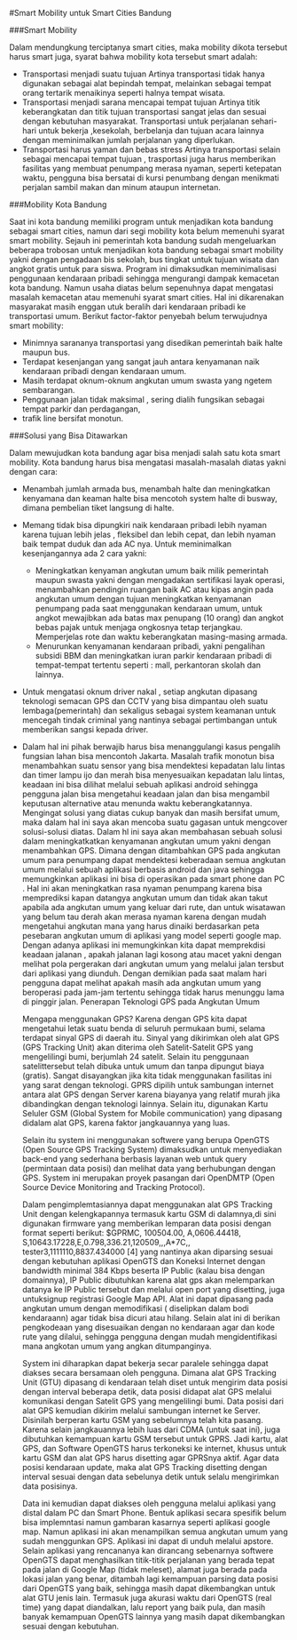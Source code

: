 
#Smart Mobility untuk Smart Cities Bandung

###Smart Mobility

Dalam mendungkung terciptanya smart cities, maka mobility dikota tersebut harus smart juga, syarat bahwa mobility kota tersebut smart adalah:
-	Transportasi menjadi suatu tujuan
Artinya transportasi tidak hanya digunakan sebagai alat bepindah tempat, melainkan sebagai tempat orang tertarik menaikinya seperti halnya tempat wisata. 
-	Transportasi  menjadi sarana mencapai tempat tujuan
Artinya titik keberangkatan dan titik tujuan transportasi sangat jelas dan sesuai dengan kebutuhan masyarakat. Transportasi untuk perjalanan sehari-hari untuk bekerja ,kesekolah, berbelanja dan tujuan acara lainnya dengan meminimalkan jumlah perjalanan yang diperlukan.
-	Transportasi harus yaman dan bebas stress
Artinya transportasi selain sebagai mencapai tempat tujuan , trasportasi juga harus memberikan fasilitas yang membuat penumpang merasa nyaman, seperti ketepatan waktu, pengguna bisa bersatai di kursi penumbang dengan menikmati perjalan sambil makan dan minum ataupun internetan.

###Mobility Kota Bandung 

Saat ini kota bandung memiliki program untuk menjadikan kota bandung sebagai smart cities, namun dari segi mobility kota belum memenuhi syarat smart mobility. Sejauh ini pemerintah kota bandung sudah mengeluarkan beberapa trobosan untuk menjadikan kota bandung sebagai smart mobility yakni dengan pengadaan bis sekolah, bus tingkat untuk tujuan wisata dan angkot gratis untuk para siswa. Program ini dimaksudkan meminimalisasi penggunaan kendaraan pribadi sehingga mengurangi dampak kemacetan kota bandung.
Namun usaha diatas belum sepenuhnya dapat mengatasi masalah kemacetan atau memenuhi syarat smart cities. Hal ini dikarenakan masyarakat masih enggan utuk beralih dari kendaraan pribadi ke transportasi umum. Berikut factor-faktor penyebah belum terwujudnya smart mobility:
-	Minimnya sarananya transportasi yang disedikan pemerintah baik halte maupun bus.
-	Terdapat kesenjangan yang sangat jauh antara kenyamanan naik kendaraan pribadi dengan kendaraan umum.
-	Masih terdapat oknum-oknum angkutan umum swasta yang ngetem sembarangan.
-	Penggunaan jalan tidak maksimal , sering dialih fungsikan sebagai tempat parkir dan perdagangan, 
-	trafik line bersifat monotun.

###Solusi yang Bisa Ditawarkan

Dalam mewujudkan kota bandung agar bisa menjadi salah satu kota smart mobility. Kota bandung harus bisa mengatasi masalah-masalah diatas yakni dengan cara:
-	Menambah jumlah armada bus, menambah halte dan meningkatkan kenyamana dan keaman halte bisa mencotoh system halte di busway, dimana pembelian tiket langsung di halte.
-	Memang tidak bisa dipungkiri naik kendaraan pribadi lebih nyaman karena tujuan lebih jelas , fleksibel dan lebih cepat, dan lebih nyaman baik tempat duduk dan ada AC nya. Untuk meminimalkan kesenjangannya ada 2 cara yakni:
    - 	Meningkatkan kenyaman angkutan umum baik milik pemerintah maupun swasta yakni dengan mengadakan sertifikasi layak operasi, menambahkan pendingin ruangan baik AC atau kipas angin pada angkutan umum dengan tujuan meningkatkan kenyamanan penumpang pada saat menggunakan kendaraan umum, untuk angkot mewajibkan ada batas max penupang (10  orang) dan angkot bebas pajak untuk menjaga ongkosnya tetap terjangkau. Memperjelas rote dan waktu keberangkatan masing-masing armada.
    -	Menurunkan kenyamanan kendaraan pribadi, yakni pengalihan subsidi BBM dan meningkatkan iuran parkir kendaraan pribadi di tempat-tempat tertentu seperti : mall, perkantoran skolah dan lainnya.
-	Untuk mengatasi oknum driver nakal , setiap angkutan dipasang teknologi semacan GPS dan CCTV yang bisa dimpantau oleh suatu lembaga(pemerintah) dan sekaligus sebagai system keamanan untuk mencegah tindak criminal yang nantinya sebagai pertimbangan untuk memberikan sangsi kepada driver.
-	Dalam hal ini pihak berwajib harus bisa menanggulangi kasus pengalih fungsian lahan bisa mencontoh Jakarta. Masalah trafik monotun bisa menambahkan suatu sensor yang bisa mendektesi kepadatan lalu lintas dan timer lampu ijo dan merah bisa menyesuaikan kepadatan lalu lintas, keadaan ini  bisa dilihat melalui sebuah aplikasi android sehingga pengguna jalan bisa mengetahui keadaan jalan dan bisa mengambil keputusan alternative atau menunda waktu keberangkatannya. 
Mengingat solusi yang diatas cukup banyak dan masih bersifat umum, maka dalam hal ini saya akan mencoba suatu gagasan untuk mengcover solusi-solusi diatas. Dalam hl ini saya akan membahasan sebuah solusi dalam meningkatkatkan kenyamanan angkutan umum yakni dengan menambahkan GPS. Dimana dengan ditambahkan GPS pada angkutan umum para penumpang dapat mendektesi keberadaan semua angkutan umum melalui sebuah aplikasi berbasis android dan java sehingga memungkinkan aplikasi ini bisa di operasikan pada smart phone dan PC . Hal ini akan meningkatkan rasa nyaman penumpang karena bisa memprediksi kapan datangya angkutan umum dan tidak akan takut apabila ada angkutan umum  yang keluar dari rute, dan untuk wisatawan yang belum tau derah akan merasa nyaman karena dengan mudah mengetahui angkutan mana yang harus dinaiki berdasarkan peta pesebaran angkutan umum di aplikasi yang model seperti google map. Dengan adanya aplikasi ini memungkinkan kita dapat memprekdisi keadaan jalanan , apakah jalanan lagi kosong atau macet yakni dengan melihat pola pergerakan dari angkutan umum yang melalui jalan tersbut dari aplikasi yang diunduh. Dengan demikian pada saat malam hari pengguna dapat melihat apakah masih ada angkutan umum yang beroperasi pada jam-jam tertentu sehingga tidak harus menunggu lama di pinggir jalan.
Penerapan Teknologi GPS pada Angkutan Umum

	Mengapa menggunakan GPS? Karena dengan GPS kita dapat mengetahui letak suatu benda di seluruh permukaan bumi, selama terdapat sinyal GPS di daerah itu. Sinyal yang dikirimkan oleh alat GPS (GPS Tracking Unit) akan diterima oleh Satelit-Satelit GPS yang mengelilingi bumi, berjumlah 24 satelit. Selain itu penggunaan satelittersebut telah dibuka untuk  umum dan tanpa dipungut biaya (gratis). Sangat disayangkan jika kita tidak menggunakan fasilitas ini yang sarat dengan teknologi. GPRS dipilih untuk sambungan internet antara alat GPS dengan Server karena biayanya yang relatif murah jika dibandingkan dengan teknologi lainnya. Selain itu, digunakan Kartu Seluler GSM (Global System for Mobile communication) yang dipasang didalam alat GPS, karena faktor jangkauannya yang luas.
	
	Selain itu system ini menggunakan softwere yang berupa OpenGTS (Open Source GPS Tracking System) dimaksudkan untuk menyediakan back-end yang sederhana berbasis layanan web untuk query (permintaan data posisi) dan melihat data yang berhubungan dengan GPS. System ini merupakan proyek pasangan dari OpenDMTP (Open Source Device Monitoring and Tracking Protocol).
	
	Dalam pengimplemtasiannya dapat menggunakan alat GPS Tracking Unit dengan kelengkapannya termasuk kartu GSM di dalamnya,di sini digunakan firmware yang memberikan lemparan data posisi dengan format seperti berikut: $GPRMC, 100504.00, A,0606.44418, S,10643.17228,E,0.798,336.21,120509,,,A*7C,, tester3,1111110,8837.434000 [4] yang nantinya akan diparsing sesuai dengan kebutuhan aplikasi OpenGTS dan Koneksi Internet dengan bandwidth minimal 384 Kbps beserta IP Public (kalau bisa dengan domainnya), IP Public dibutuhkan karena alat gps akan melemparkan datanya ke IP Public tersebut dan melalui open port yang disetting, juga untuksignup registrasi Google Map API. Alat ini dapat dipasang pada angkutan umum dengan memodifikasi ( diselipkan dalam bodi kendaraann) agar tidak bisa dicuri atau hilang. Selain alat ini di berikan pengkodeaan yang disesuaikan dengan no kendaraan agar dan kode rute yang dilalui, sehingga pengguna dengan mudah mengidentifikasi mana angkotan umum yang angkan ditumpanginya.
	
	System ini diharapkan dapat bekerja secar paralele sehingga dapat diakses secara bersamaan oleh pengguna. Dimana alat GPS Tracking Unit (GTU) dipasang di kendaraan telah diset untuk mengirim data posisi dengan interval beberapa detik, data posisi didapat alat GPS melalui komunikasi dengan Satelit GPS yang mengelilingi bumi. Data posisi dari alat GPS kemudian dikirim melalui sambungan internet ke Server. Disinilah berperan kartu GSM yang sebelumnya telah kita pasang. Karena selain jangkauannya lebih luas dari CDMA (untuk saat ini), juga dibutuhkan kemampuan kartu GSM tersebut untuk GPRS. Jadi kartu, alat GPS, dan Software OpenGTS harus terkoneksi ke internet, khusus untuk kartu GSM dan alat GPS harus disetting agar GPRSnya aktif. Agar data posisi kendaraan update, maka alat GPS Tracking disetting dengan interval sesuai dengan data sebelunya detik untuk selalu mengirimkan data posisinya.

    Data ini kemudian dapat diakses oleh pengguna melalui aplikasi yang distal dalam PC dan Smart Phone. Bentuk aplikasi secara spesifik belum bisa implemntasi namun gambaran kasarnya seperti aplikasi google map. Namun aplikasi ini akan menampilkan semua angkutan umum yang sudah  menggunkan GPS. Aplikasi ini dapat di unduh melalui apstore. Selain aplikasi yang rencananya kan dirancang sebenarnya softwere OpenGTS  dapat menghasilkan titik-titik perjalanan yang berada tepat pada jalan di Google Map (tidak meleset), alamat juga berada pada lokasi jalan yang benar, ditambah lagi kemampuan parsing data posisi dari OpenGTS yang baik, sehingga masih dapat dikembangkan untuk alat GTU jenis lain. Termasuk juga akurasi waktu dari OpenGTS (real time) yang dapat diandalkan, lalu report yang baik pula, dan masih banyak kemampuan OpenGTS lainnya yang masih dapat dikembangkan sesuai dengan kebutuhan.



	





